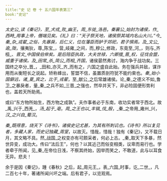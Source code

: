 ```yaml
---
title:"史 记 卷 十 五六国年表第三"
book:"史记"
---
```

_太史公_读《秦记》，至_犬戎_败_幽王_，_周_东徙_洛邑_，_秦襄公_始封为诸侯，作_西畤_用事上帝，僭端见矣。《礼》曰：“天子祭天地，诸侯祭其域内名山大川。”今_秦_杂_戎翟_之俗，先暴戾，后仁义，位在藩臣而胪于郊祀，君子惧焉。及_文公_逾_陇_，攘夷狄，尊_陈宝_，营_岐雍_之间，而_穆公_修政，东竟至_河_，则与_齐桓_、_晋文_中国侯伯侔矣。是后陪臣执政，大夫世禄，六卿擅_晋_权，征伐会盟，威重于诸侯。及_田常_杀_简公_而相_齐国_，诸侯晏然弗讨，海内争于战功矣。三国终之卒分_晋_，_田和_亦灭_齐_而有之，六国之盛自此始。务在强兵并敌，谋诈用而从衡短长之说起。矫称蜂出，誓盟不信，虽置质剖符犹不能约束也。_秦_始小国僻远，诸_夏_宾之，比于_戎翟_，至_献公_之后常雄诸侯。论_秦_之德义不如_鲁卫_之暴戾者，量_秦_之兵不如_三晋_之强也，然卒并天下，非必险固便形势利也，盖若天所助焉。

或曰“东方物所始生，西方物之成孰”。夫作事者必于东南，收功实者常于西北。故_禹_兴于_西羌_，_汤_起于_亳_，_周_之王也以_丰镐_伐_殷_，_秦_之帝用_雍州_兴，_汉_之兴自_蜀汉_。

_秦_既得意，烧天下《诗书》，诸侯史记尤甚，为其有所刺讥也。《诗书》所以复见者，多藏人家，而史记独藏_周室_，以故灭。惜哉，惜哉！独有《秦记》，又不载日月，其文略不具。然_战国_之权变亦有可颇采者，何必上古。_秦_取天下多暴，然世异变，成功大。传曰“法后王”，何也？以其近己而俗变相类，议卑而易行也。学者牵于所闻，见_秦_在帝位日浅，不察其终始，因举而笑之，不敢道，此与以耳食无异。悲夫！

余于是因《秦记》，踵《春秋》之后，起_周元王_，表_六国_时事，讫_二世_，凡二百七十年，著诸所闻兴坏之端。后有君子，以览观焉。
